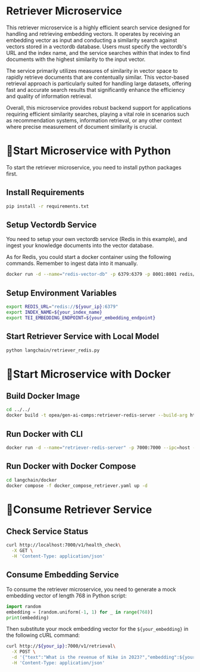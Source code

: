 # Retriever Microservice

This retriever microservice is a highly efficient search service designed for handling and retrieving embedding vectors. It operates by receiving an embedding vector as input and conducting a similarity search against vectors stored in a vectordb database. Users must specify the vectordb's URL and the index name, and the service searches within that index to find documents with the highest similarity to the input vector.

The service primarily utilizes measures of similarity in vector space to rapidly retrieve documents that are contentually similar. This vector-based retrieval approach is particularly suited for handling large datasets, offering fast and accurate search results that significantly enhance the efficiency and quality of information retrieval.

Overall, this microservice provides robust backend support for applications requiring efficient similarity searches, playing a vital role in scenarios such as recommendation systems, information retrieval, or any other context where precise measurement of document similarity is crucial.

# 🚀Start Microservice with Python

To start the retriever microservice, you need to install python packages first.

## Install Requirements

```bash
pip install -r requirements.txt
```

## Setup Vectordb Service

You need to setup your own vectordb service (Redis in this example), and ingest your knowledge documents into the vector database.

As for Redis, you could start a docker container using the following commands. Remember to ingest data into it manually.

```bash
docker run -d --name="redis-vector-db" -p 6379:6379 -p 8001:8001 redis/redis-stack:7.2.0-v9
```

## Setup Environment Variables

```bash
export REDIS_URL="redis://${your_ip}:6379"
export INDEX_NAME=${your_index_name}
export TEI_EMBEDDING_ENDPOINT=${your_embedding_endpoint}
```

## Start Retriever Service with Local Model

```bash
python langchain/retriever_redis.py
```

# 🚀Start Microservice with Docker

## Build Docker Image

```bash
cd ../../
docker build -t opea/gen-ai-comps:retriever-redis-server --build-arg https_proxy=$https_proxy --build-arg http_proxy=$http_proxy -f comps/retrievers/langchain/docker/Dockerfile .
```

## Run Docker with CLI

```bash
docker run -d --name="retriever-redis-server" -p 7000:7000 --ipc=host -e http_proxy=$http_proxy -e https_proxy=$https_proxy -e REDIS_URL=$REDIS_URL -e INDEX_NAME=$INDEX_NAME opea/gen-ai-comps:retriever-redis-server
```

## Run Docker with Docker Compose

```bash
cd langchain/docker
docker compose -f docker_compose_retriever.yaml up -d
```

# 🚀Consume Retriever Service

## Check Service Status

```bash
curl http://localhost:7000/v1/health_check\
  -X GET \
  -H 'Content-Type: application/json'
```

## Consume Embedding Service

To consume the retriever microservice, you need to generate a mock embedding vector of length 768 in Python script:

```Python
import random
embedding = [random.uniform(-1, 1) for _ in range(768)]
print(embedding)
```

Then substitute your mock embedding vector for the `${your_embedding}` in the following cURL command:

```bash
curl http://${your_ip}:7000/v1/retrieval\
  -X POST \
  -d '{"text":"What is the revenue of Nike in 2023?","embedding":${your_embedding}}' \
  -H 'Content-Type: application/json'
```
